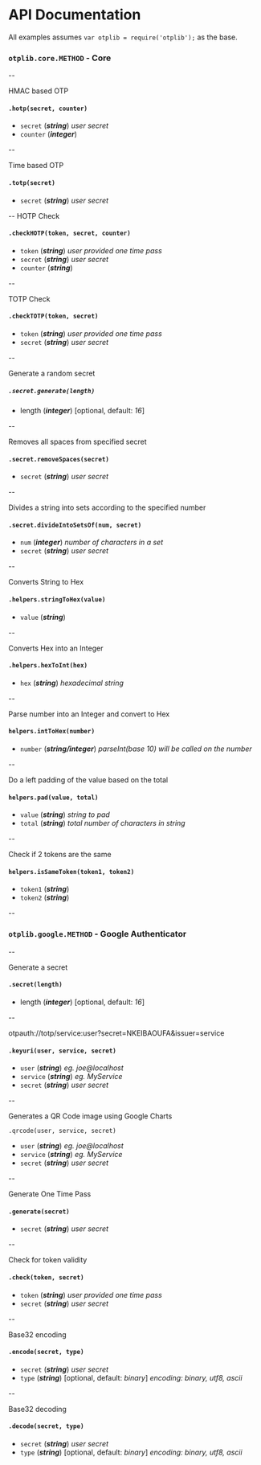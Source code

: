 # API Documentation

All examples assumes `var otplib = require('otplib');` as the base.



### `otplib.core.METHOD` - Core


--

HMAC based OTP

#### `.hotp(secret, counter)` 

  * `secret` (_**string**_) _user secret_
  * `counter` (_**integer**_) 
  
--

Time based OTP

#### `.totp(secret)`

  * `secret` (_**string**_) _user secret_

--
HOTP Check

#### `.checkHOTP(token, secret, counter)` 


 * `token` (_**string**_) _user provided one time pass_
 * `secret` (_**string**_) _user secret_
 * `counter` (_**string**_) 

-- 

TOTP Check

#### `.checkTOTP(token, secret)` 


 * `token` (_**string**_) _user provided one time pass_
 * `secret` (_**string**_) _user secret_

--

Generate a random secret

##### `.secret.generate(length)` 

 * length (_**integer**_) [optional, default: _16_]


--

Removes all spaces from specified secret

#### `.secret.removeSpaces(secret)`

  * `secret` (_**string**_) _user secret_

--
  
Divides a string into sets according to the specified number

#### `.secret.divideIntoSetsOf(num, secret)` 

  * `num` (_**integer**_) _number of characters in a set_
  * `secret` (_**string**_) _user secret_

-- 

Converts String to Hex

#### `.helpers.stringToHex(value)` 

  * `value` (_**string**_)

--

Converts Hex into an Integer

#### `.helpers.hexToInt(hex)`

 * `hex` (_**string**_) _hexadecimal string_

--

Parse number into an Integer and convert to Hex

#### `helpers.intToHex(number)` 

 * `number` (_**string/integer**_) _parseInt(base 10) will be called on the number_

--

Do a left padding of the value based on the total

#### `helpers.pad(value, total)` 

 * `value` (_**string**_) _string to pad_
 * `total` (_**string**_) _total number of characters in string_

--

Check if 2 tokens are the same

#### `helpers.isSameToken(token1, token2)` 

 * `token1` (_**string**_) 
 * `token2` (_**string**_) 

--

### `otplib.google.METHOD` - Google Authenticator 
--

Generate a secret

#### `.secret(length)` 

 * length (_**integer**_) [optional, default: _16_] 


--

otpauth://totp/service:user?secret=NKEIBAOUFA&issuer=service

#### `.keyuri(user, service, secret)` 

 * `user` (_**string**_) _eg. joe@localhost_
 * `service` (_**string**_) _eg. MyService_
 * `secret` (_**string**_) _user secret_

--

Generates a QR Code image using Google Charts

`.qrcode(user, service, secret)` 

 * `user` (_**string**_) _eg. joe@localhost_
 * `service` (_**string**_) _eg. MyService_
 * `secret` (_**string**_) _user secret_


--

Generate One Time Pass

#### `.generate(secret)` 

 * `secret` (_**string**_) _user secret_


--

Check for token validity

#### `.check(token, secret)` 

 * `token` (_**string**_) _user provided one time pass_
 * `secret` (_**string**_) _user secret_


--

Base32 encoding

#### `.encode(secret, type)` 

 * `secret` (_**string**_) _user secret_
 * `type` (_**string**_) [optional, default: _binary_] _encoding: binary, utf8, ascii_

-- 

Base32 decoding

#### `.decode(secret, type)` 

 * `secret` (_**string**_) _user secret_
 * `type` (_**string**_) [optional, default: _binary_] _encoding: binary, utf8, ascii_ 

